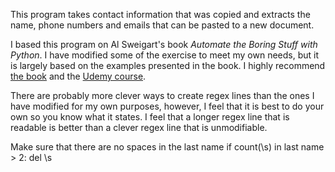 
This program takes contact information that was copied and extracts the name, phone numbers and emails that can be pasted to a new document.


I based this program on Al Sweigart's book *Automate the Boring Stuff with Python*. I have modified some of the exercise to meet my own needs, but it is largely based on the examples presented in the book. I highly recommend [the book](https://www.amazon.com/) and the [Udemy course](https://www.udemy.com/).

There are probably more clever ways to create regex lines than the ones I have modified for my own purposes, however, I feel that it is best to do your own so you know what it states. I feel that a longer regex line that is readable is better than a clever regex line that is unmodifiable.

Make sure that there are no spaces in the last name
          if count(\s) in last name > 2:
            del \s
